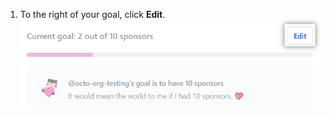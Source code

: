 1. To the right of your goal, click **Edit**. ![Edit button](/assets/images/help/sponsors/edit-goal-button.png)
